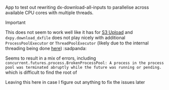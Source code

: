 App to test out rewriting dx-download-all-inputs to parallelise across available CPU cores with multiple threads.

> [!IMPORTANT]
> This does not seem to work well like it has for [S3 Upload](https://github.com/eastgenomics/s3_upload) and `dxpy.download_dxfile` does not play nicely with additional
> `ProcessPoolExecutor` or `ThreadPoolExecutor` (likely due to the internal threading being done [here](https://github.com/dnanexus/dx-toolkit/blob/e788e91d8f6f06592765cfc47b3f815e43a5fbc3/src/python/dxpy/utils/__init__.py#L88)) :sadpanda:
>
> Seems to result in a mix of errors, including `concurrent.futures.process.BrokenProcessPool: A process in the process pool was terminated abruptly while the future was running or pending.` which is difficult to find the root of
>
> Leaving this here in case I figure out anything to fix the issues later